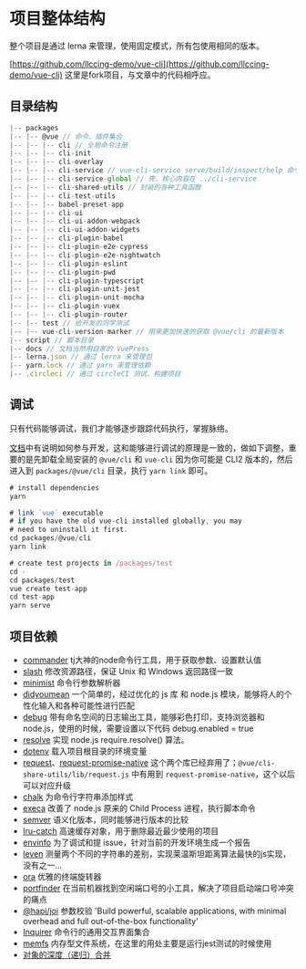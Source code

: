 # 项目整体结构

整个项目是通过 lerna 来管理，使用固定模式，所有包使用相同的版本。

[https://github.com/llccing-demo/vue-cli](https://github.com/llccing-demo/vue-cli) 这里是fork项目，与文章中的代码相呼应。

## 目录结构

```js
|-- packages
|-- |-- @vue // 命令、插件集合
|-- |-- |-- cli // 全局命令注册
|-- |-- |-- cli-init
|-- |-- |-- cli-overlay
|-- |-- |-- cli-service // vue-cli-service serve/build/inspect/help 命令的核心
|-- |-- |-- cli-service-global // 壳，核心内容在 ../cli-service
|-- |-- |-- cli-shared-utils // 封装的各种工具函数
|-- |-- |-- cli-test-utils
|-- |-- |-- babel-preset-app
|-- |-- |-- cli-ui
|-- |-- |-- cli-ui-addon-webpack
|-- |-- |-- cli-ui-addon-widgets
|-- |-- |-- cli-plugin-babel
|-- |-- |-- cli-plugin-e2e-cypress
|-- |-- |-- cli-plugin-e2e-nightwatch
|-- |-- |-- cli-plugin-eslint
|-- |-- |-- cli-plugin-pwd
|-- |-- |-- cli-plugin-typescript
|-- |-- |-- cli-plugin-unit-jest
|-- |-- |-- cli-plugin-unit-mocha
|-- |-- |-- cli-plugin-vuex
|-- |-- |-- cli-plugin-router
|-- |-- test // 给开发的同学测试
|-- |-- vue-cli-version-marker // 用来更加快速的获取 @vue/cli 的最新版本
|-- script // 脚本目录
|-- docs // 文档当然用自家的 VuePress
|-- lerna.json // 通过 lerna 来管理包
|-- yarn.lock // 通过 yarn 来管理依赖
|-- .circleci // 通过 circleCI 测试、构建项目
```

## 调试

只有代码能够调试，我们才能够逐步跟踪代码执行，掌握脉络。

[文档](https://github.com/vuejs/vue-cli/blob/dev/.github/CONTRIBUTING.md)中有说明如何参与开发，这和能够进行调试的原理是一致的，做如下调整，重要的是先卸载全局安装的 `@vue/cli` 和 `vue-cli` 因为你可能是 CLI2 版本的，然后进入到 `packages/@vue/cli` 目录，执行 `yarn link` 即可。

```js
# install dependencies
yarn

# link `vue` executable
# if you have the old vue-cli installed globally, you may
# need to uninstall it first.
cd packages/@vue/cli
yarn link

# create test projects in /packages/test
cd -
cd packages/test
vue create test-app
cd test-app
yarn serve
```

## 项目依赖

- [commander](https://github.com/tj/commander.js) tj大神的node命令行工具，用于获取参数、设置默认值
- [slash](https://github.com/sindresorhus/slash) 修改资源路径，保证 Unix 和 Windows 返回路径一致
- [minimist](https://github.com/substack/minimist) 命令行参数解析器
- [didyoumean](https://github.com/dcporter/didyoumean.js) 一个简单的，经过优化的 js 库 和 node.js 模块，能够将人的个性化输入和各种可能性进行匹配
- [debug](https://github.com/visionmedia/debug) 带有命名空间的日志输出工具，能够彩色打印，支持浏览器和node.js，使用的时候，需要设置以下代码 debug.enabled = true
- [resolve](https://github.com/browserify/resolve) 实现 node.js require.resolve() 算法。
- [dotenv](https://github.com/motdotla/dotenv) 载入项目根目录的环境变量
- [request](https://github.com/request/request)、[request-promise-native](https://github.com/request/request-promise-native) 这个两个库已经弃用了；`@vue/cli-share-utils/lib/request.js` 中有用到 `request-promise-native`，这个以后可以对应升级
- [chalk](https://github.com/chalk/chalk) 为命令行字符串添加样式
- [execa](https://github.com/sindresorhus/execa) 改善了 node.js 原来的 Child Process 进程，执行脚本命令
- [semver](https://github.com/npm/node-semver) 语义化版本，同时能够进行版本的比较
- [lru-catch](https://github.com/isaacs/node-lru-cache) 高速缓存对象，用于删除最近最少使用的项目
- [envinfo](https://github.com/tabrindle/envinfo) 为了调试和提 issue，针对当前的开发环境生成一个报告
- [leven](https://github.com/sindresorhus/leven) 测量两个不同的字符串的差别，实现莱温斯坦距离算法最快的js实现，没有之一...
- [ora](https://github.com/sindresorhus/ora) 优雅的终端旋转器
- [portfinder](https://github.com/http-party/node-portfinder) 在当前机器找到空闲端口号的小工具，解决了项目启动端口号冲突的痛点
- [@hapi/joi](https://github.com/hapijs/hapi) 参数校验 'Build powerful, scalable applications, with minimal overhead and full out-of-the-box functionality'
- [Inquirer](https://github.com/SBoudrias/Inquirer.js) 命令行的通用交互界面集合
- [memfs](https://github.com/streamich/memfs) 内存型文件系统，在这里的用处主要是运行jest测试的时候使用
- [对象的深度（递归）合并](https://github.com/TehShrike/deepmerge)